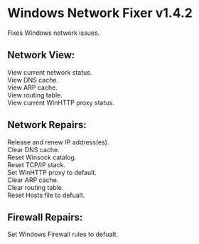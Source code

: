 # Windows Network Fixer v1.4.2
Fixes Windows network issues.

## Network View:  
View current network status.  
View DNS cache.  
View ARP cache.  
View routing table.  
View current WinHTTP proxy status.

## Network Repairs:  
Release and renew IP address(es).  
Clear DNS cache.  
Reset Winsock catalog.  
Reset TCP/IP stack.  
Set WinHTTP proxy to default.  
Clear ARP cache.  
Clear routing table.  
Reset Hosts file to defualt.

## Firewall Repairs:  
Set Windows Firewall rules to defualt.
